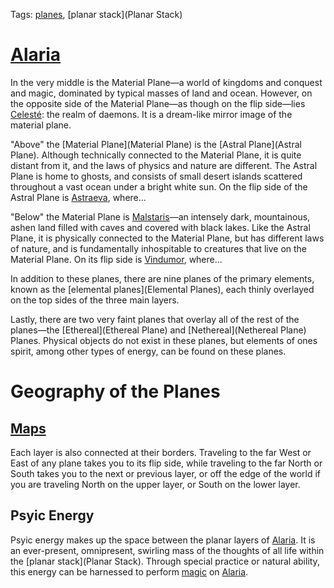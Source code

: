 Tags: [planes](Planes), [planar stack](Planar Stack)

# [Alaria](Alaria)

In the very middle is the Material Plane—a world of kingdoms and conquest and magic, dominated by typical masses of land and ocean. However, on the opposite side of the Material Plane—as though on the flip side—lies [Celesté](Celesté): the realm of daemons. It is a dream-like mirror image of the material plane. 

"Above" the [Material Plane](Material Plane) is the [Astral Plane](Astral Plane). Although technically connected to the Material Plane, it is quite distant from it, and the laws of physics and nature are different. The Astral Plane is home to ghosts, and consists of small desert islands scattered throughout a vast ocean under a bright white sun. On the flip side of the Astral Plane is [Astraeva](Astraeva), where...

"Below" the Material Plane is [Malstaris](Malstaris)—an intensely dark, mountainous, ashen land filled with caves and covered with black lakes. Like the Astral Plane, it is physically connected to the Material Plane, but has different laws of nature, and is fundamentally inhospitable to creatures that live on the Material Plane. On its flip side is [Vindumor](Vindumor), where...

In addition to these planes, there are nine planes of the primary elements, known as the [elemental planes](Elemental Planes), each thinly overlayed on the top sides of the three main layers. 

Lastly, there are two very faint planes that overlay all of the rest of the planes—the [Ethereal](Ethereal Plane) and [Nethereal](Nethereal Plane) Planes. Physical objects do not exist in these planes, but elements of ones spirit, among other types of energy, can be found on these planes. 

# Geography of the Planes

## [Maps](Maps)

Each layer is also connected at their borders. Traveling to the far West or East of any plane takes you to its flip side, while traveling to the far North or South takes you to the next or previous layer, or off the edge of the world if you are traveling North on the upper layer, or South on the lower layer. 

## Psyic Energy

Psyic energy makes up the space between the planar layers of [Alaria](Alaria). It is an ever-present, omnipresent, swirling mass of the thoughts of all life within the [planar stack](Planar Stack). Through special practice or natural ability, this energy can be harnessed to perform [magic](Magic) on [Alaria](Alaria). 
